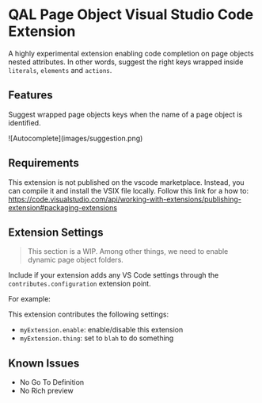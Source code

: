 # QAL Page Object Visual Studio Code Extension

A highly experimental extension enabling code completion on page objects nested attributes.
In other words, suggest the right keys wrapped inside `literals`, `elements` and `actions`.

## Features

Suggest wrapped page objects keys when the name of a page object is identified.

\!\[Autocomplete\]\(images/suggestion.png\)

## Requirements

This extension is not published on the vscode marketplace. Instead, you can compile it and install the VSIX file locally.
Follow this link for a how to: https://code.visualstudio.com/api/working-with-extensions/publishing-extension#packaging-extensions 

## Extension Settings
> This section is a WIP. Among other things, we need to enable dynamic page object folders.

Include if your extension adds any VS Code settings through the `contributes.configuration` extension point.

For example:

This extension contributes the following settings:

* `myExtension.enable`: enable/disable this extension
* `myExtension.thing`: set to `blah` to do something

## Known Issues

- No Go To Definition
- No Rich preview